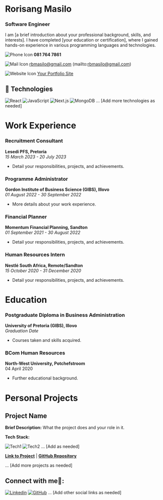 # Rorisang Masilo
### Software Engineer

I am [a brief introduction about your professional background, skills, and interests]. I have completed [your education or certification], where I gained hands-on experience in various programming languages and technologies.

![Phone Icon](https://img.icons8.com/ios-filled/20/000000/phone.png) **081 764 7861**

![Mail Icon](https://img.icons8.com/ios-glyphs/20/000000/new-post.png) rbmasilo@gmail.com (mailto:rbmasilo@gmail.com)

![Website Icon](https://img.icons8.com/external-anggara-basic-outline-anggara-putra/20/000000/external-website-ui-basic-anggara-basic-outline-anggara-putra.png) [Your Portfolio Site](http://www.example.com)

## 👾 Technologies

![React](https://img.shields.io/badge/react-%2320232a.svg?style=for-the-badge&logo=react&logoColor=%2361DAFB)
![JavaScript](https://img.shields.io/badge/javascript-%23323330.svg?style=for-the-badge&logo=javascript&logoColor=%23F7DF1E)
![Next.js](https://img.shields.io/badge/Next-black?style=for-the-badge&logo=next.js&logoColor=white)
![MongoDB](https://img.shields.io/badge/MongoDB-%234ea94b.svg?style=for-the-badge&logo=mongodb&logoColor=white)
... [Add more technologies as needed]

# Work Experience

### Recruitment Consultant
**Lesedi PFS, Pretoria** <br>
*15 March 2023 - 20 July 2023*

- Detail your responsibilities, projects, and achievements.

### Programme Administrator
**Gordon Institute of Business Science (GIBS), Illovo** <br>
*01 August 2022 - 30 September 2022*

- More details about your work experience.

### Financial Planner
**Momentum Financial Planning, Sandton** <br>
*01 September 2021 - 30 August 2022*

- Detail your responsibilities, projects, and achievements.

### Human Resources Intern
**Nestlé South Africa, Remote/Sandton** <br>
*15 October 2020 - 31 December 2020*

- Detail your responsibilities, projects, and achievements.

# Education

### Postgraduate Diploma in Business Administration
**University of Pretoria (GIBS), Illovo** <br>
*Graduation Date*

- Courses taken and skills acquired.

### BCom Human Resources
**North-West University, Potchefstroom** <br>
04 April 2020

- Further educational background.

# Personal Projects

## Project Name
**Brief Description:** What the project does and your role in it.

**Tech Stack:** 

![Tech1](Badge-URL)
![Tech2](Badge-URL)
... [Add as needed]

**[Link to Project](URL)** | **[GitHub Repository](URL)**

... [Add more projects as needed]

## Connect with me🤝:

[![Linkedin](https://img.shields.io/badge/LinkedIn-0077B5?style=for-the-badge&logo=linkedin&logoColor=white)](https://www.linkedin.com/in/rorisang-masilo/)
[![GitHub](https://img.shields.io/badge/github-%23121011.svg?style=for-the-badge&logo=github&logoColor=white)](https://github.com/username)
... [Add other social links as needed]

